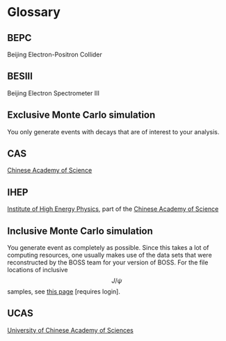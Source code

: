 # Glossary

## BEPC

Beijing Electron-Positron Collider

## BESIII

Beijing Electron Spectrometer III

## Exclusive Monte Carlo simulation

You only generate events with decays that are of interest to your analysis.

## CAS

[Chinese Academy of Science](http://english.cas.cn/)

## IHEP

[Institute of High Energy Physics](http://english.ihep.cas.cn/), part of the [Chinese Academy of Science](glossary.md#cas)

## Inclusive Monte Carlo simulation

You generate event as completely as possible. Since this takes a lot of computing resources, one usually makes use of the data sets that were reconstructed by the BOSS team for your version of BOSS. For the file locations of inclusive $$J/\psi$$ samples, see [this page](https://docbes3.ihep.ac.cn/~offlinesoftware/index.php/Jpsi_data) \[requires login\].

## UCAS

[University of Chinese Academy of Sciences](http://english.ucas.ac.cn/)

